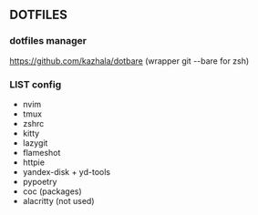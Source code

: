 ## DOTFILES

### dotfiles manager

https://github.com/kazhala/dotbare (wrapper git --bare for zsh)

### LIST config

- nvim
- tmux
- zshrc
- kitty
- lazygit
- flameshot
- httpie
- yandex-disk + yd-tools
- pypoetry
- coc (packages)
- alacritty (not used)

